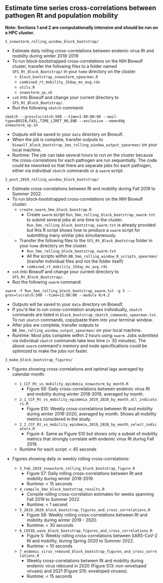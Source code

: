 ## Estimate time series cross-correlations between pathogen Rt and population mobility

**Note: Sections 1 and 2 are computationally intensive and should be run on a HPC cluster.**

`1_snowstorm_rolling_window_block_bootstrap/`
*   Estimate daily rolling cross-correlations between endemic virus Rt and mobility during winter 2018-2019
*   To run block-bootstrapped cross-correlations on the NIH Biowulf cluster, transfer the following files to a folder named `SFS_Rt_Block_Bootstrap/` in your `home` directory on the cluster: 
    *   `block_bootstrap_snowstorm_spearman.R`
    *   `combined_rt_mobility_15day_mv_avg.rds`
    *   `utils.R`
    *   `snowstorm_sp.sh`
*   `ssh` into Biowulf and change your current directory to `SFS_Rt_Block_Bootstrap/`.
*   Run the following `sbatch` command:
```
sbatch --gres=lscratch:500 --time=1-00:00:00 --mail-type=BEGIN,FAIL,TIME_LIMIT_90,END --exclusive --mem=60g snowstorm_sp.sh
```
*   Outputs will be saved to your `data` directory on Biowulf.
*   When the job is complete, transfer outputs to `biowulf_block_bootstrap_1mo_rolling_window_output_spearman/` on your local machine.
*   Runtime: The job can take several hours to run on the cluster because the cross-correlations for each pathogen are run sequentially. The code could be reworked so that there are separate jobs for each pathogen, either via individual `sbatch` commands or a `swarm` script.

`2_post_2019_rolling_window_block_bootstrap/`
*   Estimate cross-correlations between Rt and mobility during Fall 2019 to Summer 2022.
*   To run block-bootstrapped cross-correlations on the NIH Biowulf cluster:
    *   `create_swarm_5mo_block_boostrap.R`
        *   Create `swarm` script  `Run_5mo_rolling_block_bootstrap_swarm.txt` to submit several jobs at one time to the cluster. `Run_5mo_rolling_block_bootstrap_swarm.txt` is already provided but this R script shows how to produce a `swarm` script for submitting many similar jobs simultaneously.
    *   Transfer the following files to the `SFS_Rt_Block_Bootstrap` folder in your `home` directory on the cluster. 
        *   `Run_5mo_rolling_block_bootstrap_swarm.txt`
        *   All the scripts within `BB_5mo_rolling_window_R_scripts_spearman/` (transfer individual files and not the folder itself)
        *   `combined_rt_mobility_15day_mv_avg.rds` 
*   `ssh` into Biowulf and change your current directory to `SFS_Rt_Block_Bootstrap/`.
*   Run the following `swarm` command:
```
swarm -f Run_5mo_rolling_block_bootstrap_swarm.txt -g 5 --gres=lscratch:500 --time=12:00:00 --module R/4.2
```

*   Outputs will be saved to your `data` directory on Biowulf.
*   If you'd like to run cross-correlation analyses individually, `sbatch` commands are listed in `block_bootstrap_sbatch_commands_spearman.txt`. To run `sbatch` commands, copy/paste them into your terminal window.   
*   After jobs are complete, transfer outputs to `BB_5mo_rolling_window_output_spearman/` on your local machine.
*   Runtime: Most jobs complete within 2 hours using `swarm`. Jobs submitted via individual `sbatch` commands take less time (< 30 minutes). The above `swarm` command's memory and node specifications could be optimized to make the jobs run faster.

`3_make_block_bootstrap_figures/`
*   Figures showing cross-correlations and optimal lags averaged by calendar month:
    *   `1_CCF_Rt_vs_mobility_epidemia_snowstorm_by_month.R`
        *   Figure S6: Daily cross-correlations between endemic virus Rt and mobility during winter 2018-2019, averaged by month.
    *   `2_1_CCF_Rt_vs_mobility_epidemia_2019_2020_by_month_all_indicators.R`
        *   Figure S10: Weekly cross-correlations between Rt and mobility during winter 2019-2020, averaged by month. Shows all mobility metrics considered in the study.
    *   `2_2_CCF_Rt_vs_mobility_epidemia_2019_2020_by_month_select_indicators.R`
        *   Figure 4: Same as Figure S10 but shows only a subset of mobility metrics that strongly correlate with endemic virus Rt during Fall 2019.
    *   Runtime for each script: < 45 seconds

*   Figures showing daily or weekly rolling cross-correlations:
    *   `3_Feb_2019_snowstorm_rolling_block_bootstrap_figure.R`
        *   Figure S7: Daily rolling cross-correlations between Rt and mobility during winter 2018-2019.
        *   Runtime: < 15 seconds
    *   `4_compile_5mo_block_bootstrap_results.R`
        *   Compile rolling cross-correlation estimates for weeks spanning Fall 2019 to Summer 2022.
        *   Runtime: < 1 second
    *   `5_2019_2020_block_bootstrap_figures_and_cross_correlations.R`
        *   Figure S8: Weekly rolling cross-correlations between Rt and mobility during winter 2019 - 2020.
        *   Runtime: < 30 seconds
    *   `6_COVID_wave_block_bootstrap_figures_and_cross_correlations.R`
        *   Figure 5: Weekly rolling cross-correlations between SARS-CoV-2 Rt and mobility, during Spring 2020 to Summer 2022.
        *   Runtime: < 10 seconds
    *   `7_endemic_virus_rebound_block_bootstrap_figures_and_cross_correlations.R`
        *   Weekly cross-correlations between Rt and mobility during endemic virus rebound in 2020 (Figure S13: non-enveloped viruses) and 2021 (Figure S15: enveloped viruses).
        *   Runtime: < 15 seconds
